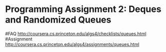# Programming Assignment 2: Deques and Randomized Queues

#FAQ
http://coursera.cs.princeton.edu/algs4/checklists/queues.html
#Assignment
http://coursera.cs.princeton.edu/algs4/assignments/queues.html
